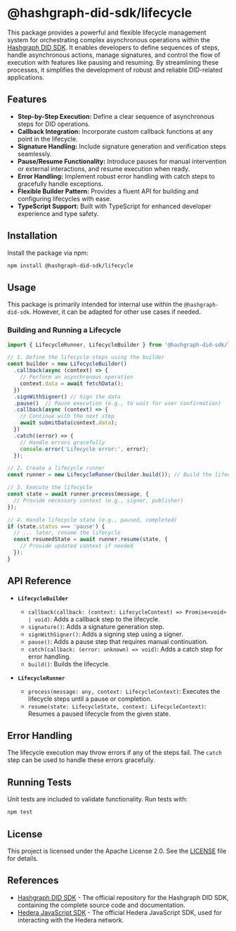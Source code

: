 # @hashgraph-did-sdk/lifecycle

This package provides a powerful and flexible lifecycle management system for orchestrating complex asynchronous operations within the [Hashgraph DID SDK](https://github.com/Swiss-Digital-Assets-Institute/hashgraph-did-sdk-js). It enables developers to define sequences of steps, handle asynchronous actions, manage signatures, and control the flow of execution with features like pausing and resuming. By streamlining these processes, it simplifies the development of robust and reliable DID-related applications.

## Features

- **Step-by-Step Execution:** Define a clear sequence of asynchronous steps for DID operations.
- **Callback Integration:**  Incorporate custom callback functions at any point in the lifecycle.
- **Signature Handling:**  Include signature generation and verification steps seamlessly.
- **Pause/Resume Functionality:**  Introduce pauses for manual intervention or external interactions, and resume execution when ready.
- **Error Handling:** Implement robust error handling with catch steps to gracefully handle exceptions.
- **Flexible Builder Pattern:** Provides a fluent API for building and configuring lifecycles with ease.
- **TypeScript Support:**  Built with TypeScript for enhanced developer experience and type safety.


## Installation

Install the package via npm:

```bash
npm install @hashgraph-did-sdk/lifecycle
```

## Usage

This package is primarily intended for internal use within the `@hashgraph-did-sdk`. However, it can be adapted for other use cases if needed.

### Building and Running a Lifecycle

```typescript
import { LifecycleRunner, LifecycleBuilder } from '@hashgraph-did-sdk/lifecycle';

// 1. Define the lifecycle steps using the builder
const builder = new LifecycleBuilder()
  .callback(async (context) => {
    // Perform an asynchronous operation
    context.data = await fetchData(); 
  })
  .signWithSigner() // Sign the data
  .pause()  // Pause execution (e.g., to wait for user confirmation)
  .callback(async (context) => {
    // Continue with the next step
    await submitData(context.data);
  })
  .catch((error) => {
    // Handle errors gracefully
    console.error('Lifecycle error:', error);
  });

// 2. Create a lifecycle runner
const runner = new LifecycleRunner(builder.build()); // Build the lifecycle

// 3. Execute the lifecycle
const state = await runner.process(message, { 
  // Provide necessary context (e.g., signer, publisher)
});

// 4. Handle lifecycle state (e.g., paused, completed)
if (state.status === 'pause') {
  // ... later, resume the lifecycle
  const resumedState = await runner.resume(state, {
    // Provide updated context if needed
  });
}
```

## API Reference

- **`LifecycleBuilder`** 
    - `callback(callback: (context: LifecycleContext) => Promise<void> | void)`: Adds a callback step to the lifecycle.
    - `signature()`: Adds a signature generation step.
    - `signWithSigner()`: Adds a signing step using a signer.
    - `pause()`: Adds a pause step that requires manual continuation.
    - `catch(callback: (error: unknown) => void)`: Adds a catch step for error handling.
    - `build()`: Builds the lifecycle.

- **`LifecycleRunner`**
    - `process(message: any, context: LifecycleContext)`: Executes the lifecycle steps until a pause or completion.
    - `resume(state: LifecycleState, context: LifecycleContext)`: Resumes a paused lifecycle from the given state.


## Error Handling

The lifecycle execution may throw errors if any of the steps fail. The `catch` step can be used to handle these errors gracefully.

## Running Tests

Unit tests are included to validate functionality. Run tests with:

```bash
npm test
```

## License

This project is licensed under the Apache License 2.0. See the [LICENSE](LICENSE) file for details.

## References
  * [Hashgraph DID SDK](https://github.com/Swiss-Digital-Assets-Institute/hashgraph-did-sdk-js) - The official repository for the Hashgraph DID SDK, containing the complete source code and documentation.
  * [Hedera JavaScript SDK](https://github.com/hashgraph/hedera-sdk-js) - The official Hedera JavaScript SDK, used for interacting with the Hedera network.
